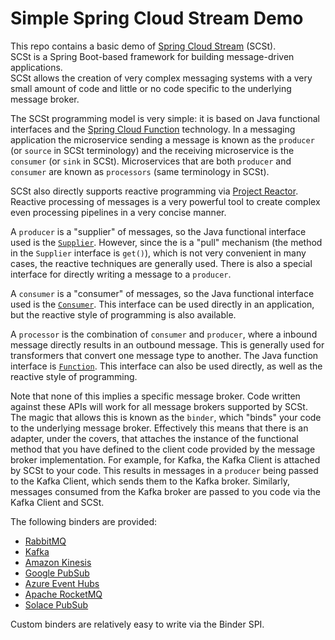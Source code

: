 # Simple Spring Cloud Stream Demo

This repo contains a basic demo of [Spring Cloud Stream](https://spring.io/projects/spring-cloud-stream) (SCSt).  
SCSt is a Spring Boot-based framework for building message-driven applications.  
SCSt allows the creation of very complex messaging systems with a very small amount of code and little or no code specific to the underlying 
message broker.

The SCSt programming model is very simple: it is based on Java functional interfaces and the [Spring Cloud Function](https://spring.io/projects/spring-cloud-function) 
technology.  In a messaging application the microservice sending a message is known as the `producer` (or `source` in SCSt terminology) and the 
receiving microservice is the `consumer` (or `sink` in SCSt).  Microservices that are both `producer` and `consumer` are known as `processors` 
(same terminology in SCSt).

SCSt also directly supports reactive programming via [Project Reactor](https://projectreactor.io/).  Reactive processing of messages is a very 
powerful tool to create complex even processing pipelines in a very concise manner.

A `producer` is a "supplier" of messages, so the Java functional interface used is the [`Supplier`](https://docs.oracle.com/javase/8/docs/api/java/util/function/Supplier.html).
However, since the is a "pull" mechanism (the method in the `Supplier` interface is `get()`), which is not very convenient in many cases, the 
reactive techniques are generally used.  There is also a special interface for directly writing a message to a `producer`.

A `consumer` is a "consumer" of messages, so the Java functional interface used is the [`Consumer`](https://docs.oracle.com/javase/8/docs/api/java/util/function/Consumer.html).
This interface can be used directly in an application, but the reactive style of programming is also available.

A `processor` is the combination of `consumer` and `producer`, where a inbound message directly results in an outbound message.  This is generally 
used for transformers that convert one message type to another.  The Java function interface is [`Function`](https://docs.oracle.com/javase/8/docs/api/java/util/function/Function.html).
This interface can also be used directly, as well as the reactive style of programming.

Note that none of this implies a specific message broker.  Code written against these APIs will work for all message brokers supported by SCSt.  
The magic that allows this is known as the `binder`, which "binds" your code to the underlying message broker.  Effectively this means that there 
is an adapter, under the covers, that attaches the instance of the functional method that you have defined to the client code provided by the 
message broker implementation.  For example, for Kafka, the Kafka Client is attached by SCSt to your code.  This results in messages in a 
`producer` being passed to the Kafka Client, which sends them to the Kafka broker.  Similarly, messages consumed from the Kafka broker are passed 
to you code via the Kafka Client and SCSt.

The following binders are provided:

- [RabbitMQ](https://www.rabbitmq.com/)
- [Kafka](https://kafka.apache.org/)
- [Amazon Kinesis](https://aws.amazon.com/kinesis/)
- [Google PubSub](https://cloud.google.com/pubsub/docs)
- [Azure Event Hubs](https://docs.microsoft.com/en-us/azure/event-hubs/)
- [Apache RocketMQ](https://rocketmq.apache.org/)
- [Solace PubSub](https://solace.com/products/event-broker/software/)

Custom binders are relatively easy to write via the Binder SPI.